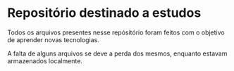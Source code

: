# Repositório destinado a estudos
Todos os arquivos presentes nesse repósitório foram feitos com o objetivo de aprender novas tecnologias.  

A falta de alguns arquivos se deve a perda dos mesmos, enquanto estavam armazenados localmente.
